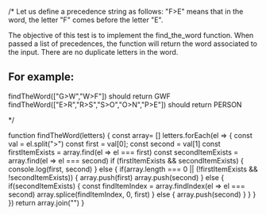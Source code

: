 /*
Let us define a precedence string as follows:
"F>E" means that in the word, the letter "F" comes before the letter "E".

The objective of this test is to implement the find_the_word function.
When passed a list of precedences, the function will return the word associated to the input.
There are no duplicate letters in the word.

For example:
------------

findTheWord(["G>W","W>F"]) should return GWF
findTheWord(["E>R","R>S","S>O","O>N","P>E"]) should return PERSON

*/

function findTheWord(letters) {
  const array= []
  letters.forEach(el => {
    const val = el.split(">")
    const first = val[0];
    const second = val[1]
    const firstItemExists = array.find(el => el === first)
    const secondItemExists = array.find(el => el === second)
    if (firstItemExists && secondItemExists) {
      console.log(first, second)
    } else {
        if(array.length === 0 || (!firstItemExists && !secondItemExists)) {
        array.push(first)
        array.push(second)
      } else {
        if(secondItemExists) {
          const findItemIndex = array.findIndex(el => el === second)
          array.splice(findItemIndex, 0, first)
        } else {
          array.push(second)
        }
      }
    } 
  })
  return array.join("")
}
